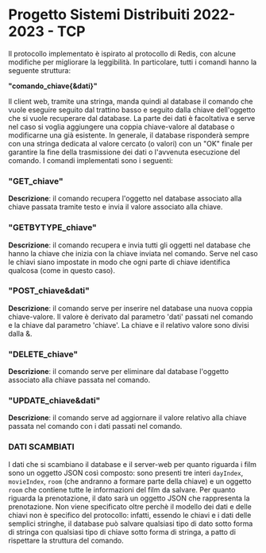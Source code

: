 # Progetto Sistemi Distribuiti 2022-2023 - TCP

Il protocollo implementato è ispirato al protocollo di Redis, con alcune modifiche per migliorare la leggibilità. In particolare, tutti i comandi hanno la seguente struttura:

**"comando_chiave{&dati}"**

Il client web, tramite una stringa, manda quindi al database il comando che vuole eseguire seguito dal trattino basso e seguito dalla chiave dell'oggetto che si vuole recuperare dal database.
La parte dei dati è facoltativa e serve nel caso si voglia aggiungere una coppia chiave-valore al database o modificarne una già esistente. In generale, il database risponderà
sempre con una stringa dedicata al valore cercato (o valori) con un "OK" finale per garantire la fine della trasmissione dei dati o l'avvenuta esecuzione del comando.
I comandi implementati sono i seguenti:

### "GET_chiave"

**Descrizione**: il comando recupera l'oggetto nel database associato alla chiave passata tramite testo e invia il valore associato alla chiave.

### "GETBYTYPE_chiave"

**Descrizione**: il comando recupera e invia tutti gli oggetti nel database che hanno la chiave che inizia con la chiave inviata nel comando.
Serve nel caso le chiavi siano impostate in modo che ogni parte di chiave identifica qualcosa (come in questo caso).

### "POST_chiave&dati"

**Descrizione**: il comando serve per inserire nel database una nuova coppia chiave-valore. Il valore è derivato dal parametro 'dati' passati nel comando e la chiave dal parametro 'chiave'. La chiave e il relativo valore sono divisi dalla &.

### "DELETE_chiave"

**Descrizione**: il comando serve per eliminare dal database l'oggetto associato alla chiave passata nel comando.

### "UPDATE_chiave&dati"

**Descrizione**: il comando serve ad aggiornare il valore relativo alla chiave passata nel comando con i dati passati nel comando.

### DATI SCAMBIATI

I dati che si scambiano il database e il server-web per quanto riguarda i film sono un oggetto JSON così composto: sono presenti tre interi `dayIndex`, `movieIndex`, `room` (che andranno a formare parte della chiave) e un oggetto `room` che contiene tutte le informazioni del film da salvare. Per quanto riguarda la prenotazione, il dato sarà un oggetto
JSON che rappresenta la prenotazione.
Non viene specificato oltre perchè il modello dei dati e delle chiavi non è specifico del protocollo: infatti, essendo le chiavi e i dati delle semplici stringhe,
il database può salvare qualsiasi tipo di dato sotto forma di stringa con qualsiasi tipo di chiave sotto forma di stringa, a patto di rispettare la struttura del comando.